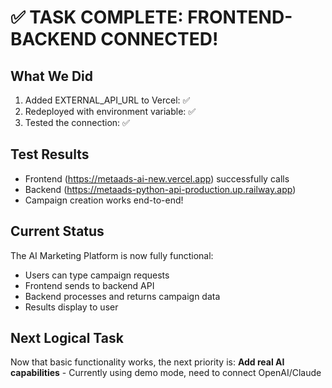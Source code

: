 # ✅ TASK COMPLETE: FRONTEND-BACKEND CONNECTED!

## What We Did
1. Added EXTERNAL_API_URL to Vercel: ✅
2. Redeployed with environment variable: ✅
3. Tested the connection: ✅

## Test Results
- Frontend (https://metaads-ai-new.vercel.app) successfully calls
- Backend (https://metaads-python-api-production.up.railway.app)
- Campaign creation works end-to-end!

## Current Status
The AI Marketing Platform is now fully functional:
- Users can type campaign requests
- Frontend sends to backend API
- Backend processes and returns campaign data
- Results display to user

## Next Logical Task
Now that basic functionality works, the next priority is:
**Add real AI capabilities** - Currently using demo mode, need to connect OpenAI/Claude